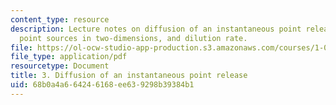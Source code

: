 ```yaml
---
content_type: resource
description: Lecture notes on diffusion of an instantaneous point release, instantaneous
  point sources in two-dimensions, and dilution rate.
file: https://ol-ocw-studio-app-production.s3.amazonaws.com/courses/1-061-transport-processes-in-the-environment-fall-2008/68b0a4a664246168ee639298b39384b1_lec_03.pdf
file_type: application/pdf
resourcetype: Document
title: 3. Diffusion of an instantaneous point release
uid: 68b0a4a6-6424-6168-ee63-9298b39384b1
---
```

